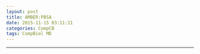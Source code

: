 ```yaml
---
layout: post
title: AMBER:PBSA
date: 2015-11-15 03:11:11
categories: CompCB
tags: CompBiol MD
---
```




------
